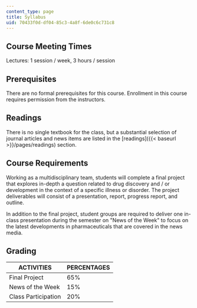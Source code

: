 ```yaml
---
content_type: page
title: Syllabus
uid: 70433f0d-df04-85c3-4a8f-6de0c6c731c8
---
```


Course Meeting Times
--------------------

Lectures: 1 session / week, 3 hours / session

Prerequisites
-------------

There are no formal prerequisites for this course. Enrollment in this course requires permission from the instructors.

Readings
--------

There is no single textbook for the class, but a substantial selection of journal articles and news items are listed in the [readings]({{< baseurl >}}/pages/readings) section.

Course Requirements
-------------------

Working as a multidisciplinary team, students will complete a final project that explores in-depth a question related to drug discovery and / or development in the context of a specific illness or disorder. The project deliverables will consist of a presentation, report, progress report, and outline.

In addition to the final project, student groups are required to deliver one in-class presentation during the semester on "News of the Week" to focus on the latest developments in pharmaceuticals that are covered in the news media.

Grading
-------

| ACTIVITIES | PERCENTAGES |
| --- | --- |
| Final Project | 65% |
| News of the Week | 15% |
| Class Participation | 20%